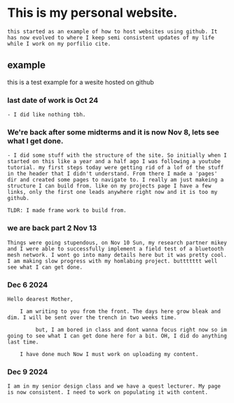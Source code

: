 # This is my personal website. 
    this started as an example of how to host websites using github. It has now evolved to where I keep semi consistent updates of my life while I work on my porfilio cite.

## example
 this is a test example for a wesite hosted on github

### last date of work is Oct 24
    - I did like nothing tbh. 

### We're back after some midterms and it is now Nov 8, lets see what I get done. 
    - I did some stuff with the structure of the site. So initially when I started on this like a year and a half ago I was following a youtube tutorial. my first steps today were getting rid of a lof of the stuff in the header that I didn't understand. From there I made a 'pages' dir and created some pages to navigate to. I really am just makeing a structure I can build from. like on my projects page I have a few links, only the first one leads anywhere right now and it is too my github. 

    TLDR: I made frame work to build from. 


### we are back part 2 Nov 13 
    Things were going stupendous, on Nov 10 Sun, my research partner mikey and I were able to successfully implement a field test of a bluetooth mesh network. I wont go into many details here but it was pretty cool. I am making slow progress with my homlabing project. buttttttt well see what I can get done.

### Dec 6 2024
    Hello dearest Mother, 

        I am writing to you from the front. The days here grow bleak and dim. I will be sent over the trench in two weeks time.
        
             but, I am bored in class and dont wanna focus right now so im going to see what I can get done here for a bit. OH, I did do anything last time.

        I have done much Now I must work on uploading my content.

### Dec 9 2024 
    I am in my senior design class and we have a quest lecturer. My page is now consistent. I need to work on populating it with content.  